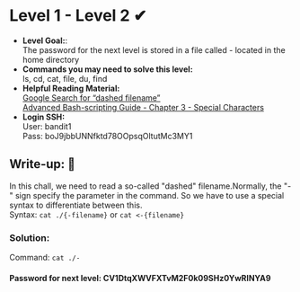# Level 1 - Level 2 ✔
- **Level Goal:**:<br>
The password for the next level is stored in a file called - located in the home directory<br>
- **Commands you may need to solve this level:**<br>
ls, cd, cat, file, du, find<br>
- **Helpful Reading Material:**<br>
[Google Search for “dashed filename”](https://www.google.com/search?q=dashed+filename)<br>
[Advanced Bash-scripting Guide - Chapter 3 - Special Characters](https://tldp.org/LDP/abs/html/special-chars.html)<br>
- **Login SSH:**<br>
User: bandit1<br>
Pass: boJ9jbbUNNfktd78OOpsqOltutMc3MY1<br>
## Write-up: 📝<br>
In this chall, we need to read a so-called "dashed" filename.Normally, the "-" sign specify the parameter in the command. So we have to use a special syntax to differentiate between this.  <br>
Syntax: `cat ./{-filename}` or `cat <-{filename}`<br>
### Solution:<br>
Command: `cat ./-`<br>
#### Password for next level: CV1DtqXWVFXTvM2F0k09SHz0YwRINYA9
